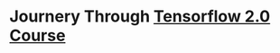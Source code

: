 # Journery Through [Tensorflow 2.0 Course](https://www.udemy.com/course/deep-learning-tensorflow-2/)
